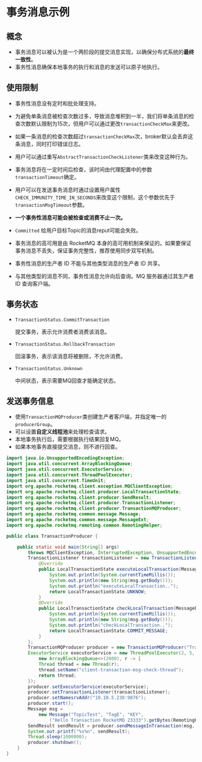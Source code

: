 # 事务消息示例

## 概念

- 事务消息可以被认为是一个两阶段的提交消息实现，以确保分布式系统的**最终一致性**。
- 事务性消息确保本地事务的执行和消息的发送可以原子地执行。

## 使用限制

- 事务性消息没有定时和批处理支持。
- 为避免单条消息被检查次数过多，导致消息堆积到一半，我们将单条消息的检查次数默认限制为15次，但用户可以通过更改`transactionCheckMax`来更改。
- 如果一条消息的检查次数超过`transactionCheckMax`次，broker默认会丢弃这条消息，同时打印错误日志。
- 用户可以通过重写`AbstractTransactionCheckListener`类来改变这种行为。

- 事务消息将在一定时间后检查，该时间由代理配置中的参数`transactionTimeout`确定。
- 用户可以在发送事务消息时通过设置用户属性`CHECK_IMMUNITY_TIME_IN_SECONDS`来改变这个限制，这个参数优先于`transactionMsgTimeout`参数。
- **一个事务性消息可能会被检查或消费不止一次。**
-  `Committed` 给用户目标Topic的消息reput可能会失败。
- 事务消息的高可用是由 RocketMQ 本身的高可用机制来保证的。如果要保证事务消息不丢失，保证事务完整性，推荐使用同步双写机制。
- 事务性消息的生产者 ID 不能与其他类型消息的生产者 ID 共享。
- 与其他类型的消息不同，事务性消息允许向后查询。MQ 服务器通过其生产者 ID 查询客户端。



## 事务状态

- `TransactionStatus.CommitTransaction` 

  提交事务，表示允许消费者消费该消息。

- `TransactionStatus.RollbackTransaction`

  回滚事务，表示该消息将被删除，不允许消费。

- `TransactionStatus.Unknown`

  中间状态，表示需要MQ回查才能确定状态。

## 发送事务信息

- 使用`TransactionMQProducer`类创建生产者客户端，并指定唯一的`producerGroup`。
- 可以设置**自定义线程池**来处理检查请求。
- 本地事务执行后，需要根据执行结果回复MQ。
- 如果本地事务直接提交消息，则不进行回查。

```java
import java.io.UnsupportedEncodingException;
import java.util.concurrent.ArrayBlockingQueue;
import java.util.concurrent.ExecutorService;
import java.util.concurrent.ThreadPoolExecutor;
import java.util.concurrent.TimeUnit;
import org.apache.rocketmq.client.exception.MQClientException;
import org.apache.rocketmq.client.producer.LocalTransactionState;
import org.apache.rocketmq.client.producer.SendResult;
import org.apache.rocketmq.client.producer.TransactionListener;
import org.apache.rocketmq.client.producer.TransactionMQProducer;
import org.apache.rocketmq.common.message.Message;
import org.apache.rocketmq.common.message.MessageExt;
import org.apache.rocketmq.remoting.common.RemotingHelper;

public class TransactionProducer {

    public static void main(String[] args)
        throws MQClientException, InterruptedException, UnsupportedEncodingException {
        TransactionListener transactionListener = new TransactionListener() {
            @Override
            public LocalTransactionState executeLocalTransaction(Message msg, Object arg) {
                System.out.println(System.currentTimeMillis());
                System.out.println(new String(msg.getBody()));
                System.out.println("executeLocalTransaction..");
                return LocalTransactionState.UNKNOW;
            }
            @Override
            public LocalTransactionState checkLocalTransaction(MessageExt msg) {
                System.out.println(System.currentTimeMillis());
                System.out.println(new String(msg.getBody()));
                System.out.println("checkLocalTransaction..");
                return LocalTransactionState.COMMIT_MESSAGE;
            }
        };
        TransactionMQProducer producer = new TransactionMQProducer("TransactionProducerGroup");
        ExecutorService executorService = new ThreadPoolExecutor(2, 5, 100, TimeUnit.SECONDS,
            new ArrayBlockingQueue<>(2000), r -> {
            Thread thread = new Thread(r);
            thread.setName("client-transaction-msg-check-thread");
            return thread;
        });
        producer.setExecutorService(executorService);
        producer.setTransactionListener(transactionListener);
        producer.setNamesrvAddr("10.10.5.238:9876");
        producer.start();
        Message msg =
            new Message("TopicTest", "TagE", "KEY",
                ("Hello Transaction RocketMQ 23333").getBytes(RemotingHelper.DEFAULT_CHARSET));
        SendResult sendResult = producer.sendMessageInTransaction(msg, null);
        System.out.printf("%s%n", sendResult);
        Thread.sleep(1000000);
        producer.shutdown();
    }
}
```